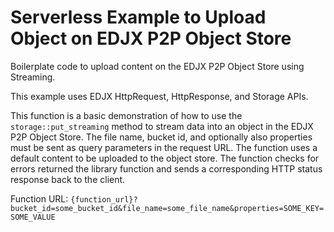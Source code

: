<!--
title: .'Upload Content to a Bucket on EDJX P2P Object Store Using Streaming'
description: 'Boilerplate code to upload content on EDJX P2P Object Store using streaming'
platform: EDJX
language: Rust
-->

# Serverless Example to Upload Object on EDJX P2P Object Store

Boilerplate code to upload content on the EDJX P2P Object Store using Streaming.

This example uses EDJX HttpRequest, HttpResponse, and Storage APIs.

This function is a basic demonstration of how to use the `storage::put_streaming` method to stream data into an object in the EDJX P2P Object Store. The file name, bucket id, and optionally also properties must be sent as query parameters in the request URL. The function uses a default content to be uploaded to the object store. The function checks for errors returned the library function and sends a corresponding HTTP status response back to the client.

Function URL: `{function_url}?bucket_id=some_bucket_id&file_name=some_file_name&properties=SOME_KEY=SOME_VALUE`
